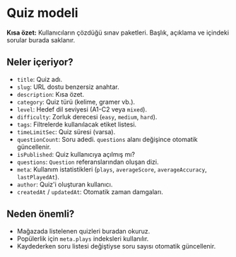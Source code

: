 # Quiz modeli

**Kısa özet:** Kullanıcıların çözdüğü sınav paketleri. Başlık, açıklama ve içindeki sorular burada saklanır.

## Neler içeriyor?

- `title`: Quiz adı.
- `slug`: URL dostu benzersiz anahtar.
- `description`: Kısa özet.
- `category`: Quiz türü (kelime, gramer vb.).
- `level`: Hedef dil seviyesi (A1-C2 veya `mixed`).
- `difficulty`: Zorluk derecesi (`easy`, `medium`, `hard`).
- `tags`: Filtrelerde kullanılacak etiket listesi.
- `timeLimitSec`: Quiz süresi (varsa).
- `questionCount`: Soru adedi. `questions` alanı değişince otomatik güncellenir.
- `isPublished`: Quiz kullanıcıya açılmış mı?
- `questions`: `Question` referanslarından oluşan dizi.
- `meta`: Kullanım istatistikleri (`plays`, `averageScore`, `averageAccuracy`, `lastPlayedAt`).
- `author`: Quiz'i oluşturan kullanıcı.
- `createdAt` / `updatedAt`: Otomatik zaman damgaları.

## Neden önemli?

- Mağazada listelenen quizleri buradan okuruz.
- Popülerlik için `meta.plays` indeksleri kullanılır.
- Kaydederken soru listesi değiştiyse soru sayısı otomatik güncellenir.
